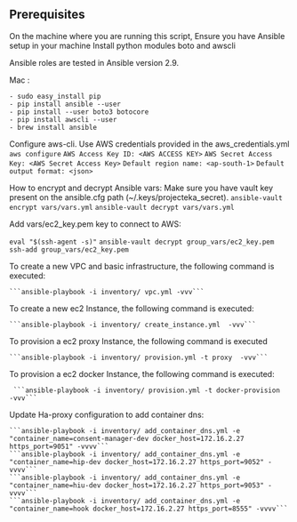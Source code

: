 Prerequisites
-------------
On the machine where you are running this script,
Ensure you have Ansible setup in your machine
Install python modules boto and awscli

Ansible roles are tested in Ansible version 2.9.

Mac :
      
    - sudo easy_install pip
    - pip install ansible --user  
    - pip install --user boto3 botocore
    - pip install awscli --user
    - brew install ansible

Configure aws-cli. Use AWS credentials provided in the aws_credentials.yml
```aws configure```
```AWS Access Key ID: <AWS ACCESS KEY>```
```AWS Secret Access Key: <AWS Secret Access Key>```
```Default region name: <ap-south-1>```
```Default output format: <json>```

How to encrypt and decrypt Ansible vars:
    Make sure you have vault key present on the ansible.cfg path (~/.keys/projecteka_secret).
    ```ansible-vault encrypt vars/vars.yml```
    ```ansible-vault decrypt vars/vars.yml```

Add vars/ec2_key.pem key to connect to AWS:

   ```eval "$(ssh-agent -s)"```
   ```ansible-vault decrypt group_vars/ec2_key.pem```
   ```ssh-add group_vars/ec2_key.pem```

To create a new VPC and basic infrastructure, the following command is executed:

    ```ansible-playbook -i inventory/ vpc.yml -vvv```

To create a new ec2 Instance, the following command is executed:

    ```ansible-playbook -i inventory/ create_instance.yml  -vvv```

To provision a ec2 proxy Instance, the following command is executed

    ```ansible-playbook -i inventory/ provision.yml -t proxy  -vvv```

To provision a ec2 docker Instance, the following command is executed:

     ```ansible-playbook -i inventory/ provision.yml -t docker-provision  -vvv```

Update Ha-proxy configuration to add container dns:

    ```ansible-playbook -i inventory/ add_container_dns.yml -e "container_name=consent-manager-dev docker_host=172.16.2.27 https_port=9051" -vvvv```
    ```ansible-playbook -i inventory/ add_container_dns.yml -e "container_name=hip-dev docker_host=172.16.2.27 https_port=9052" -vvvv```
    ```ansible-playbook -i inventory/ add_container_dns.yml -e "container_name=hiu-dev docker_host=172.16.2.27 https_port=9053" -vvvv```
    ```ansible-playbook -i inventory/ add_container_dns.yml -e "container_name=hook docker_host=172.16.2.27 https_port=8555" -vvvv```







